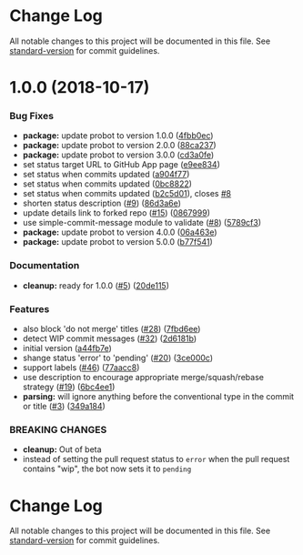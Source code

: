 # Change Log

All notable changes to this project will be documented in this file. See [standard-version](https://github.com/conventional-changelog/standard-version) for commit guidelines.

<a name="1.0.0"></a>
# 1.0.0 (2018-10-17)


### Bug Fixes

* **package:** update probot to version 1.0.0 ([4fbb0ec](https://github.com/zieka/commit-cop/commit/4fbb0ec))
* **package:** update probot to version 2.0.0 ([88ca237](https://github.com/zieka/commit-cop/commit/88ca237))
* **package:** update probot to version 3.0.0 ([cd3a0fe](https://github.com/zieka/commit-cop/commit/cd3a0fe))
* set status target URL to GitHub App page ([e9ee834](https://github.com/zieka/commit-cop/commit/e9ee834))
* set status when commits updated ([a904f77](https://github.com/zieka/commit-cop/commit/a904f77))
* set status when commits updated ([0bc8822](https://github.com/zieka/commit-cop/commit/0bc8822))
* set status when commits updated ([b2c5d01](https://github.com/zieka/commit-cop/commit/b2c5d01)), closes [#8](https://github.com/zieka/commit-cop/issues/8)
* shorten status description ([#9](https://github.com/zieka/commit-cop/issues/9)) ([86d3a6e](https://github.com/zieka/commit-cop/commit/86d3a6e))
* update details link to forked repo ([#15](https://github.com/zieka/commit-cop/issues/15)) ([0867999](https://github.com/zieka/commit-cop/commit/0867999))
* use simple-commit-message module to validate ([#8](https://github.com/zieka/commit-cop/issues/8)) ([5789cf3](https://github.com/zieka/commit-cop/commit/5789cf3))
* **package:** update probot to version 4.0.0 ([06a463e](https://github.com/zieka/commit-cop/commit/06a463e))
* **package:** update probot to version 5.0.0 ([b77f541](https://github.com/zieka/commit-cop/commit/b77f541))


### Documentation

* **cleanup:** ready for 1.0.0 ([#5](https://github.com/zieka/commit-cop/issues/5)) ([20de115](https://github.com/zieka/commit-cop/commit/20de115))


### Features

* also block 'do not merge' titles ([#28](https://github.com/zieka/commit-cop/issues/28)) ([7fbd6ee](https://github.com/zieka/commit-cop/commit/7fbd6ee))
* detect WIP commit messages ([#32](https://github.com/zieka/commit-cop/issues/32)) ([2d6181b](https://github.com/zieka/commit-cop/commit/2d6181b))
* initial version ([a44fb7e](https://github.com/zieka/commit-cop/commit/a44fb7e))
* shange status 'error' to 'pending' ([#20](https://github.com/zieka/commit-cop/issues/20)) ([3ce000c](https://github.com/zieka/commit-cop/commit/3ce000c))
* support labels ([#46](https://github.com/zieka/commit-cop/issues/46)) ([77aacc8](https://github.com/zieka/commit-cop/commit/77aacc8))
* use description to encourage appropriate merge/squash/rebase strategy ([#19](https://github.com/zieka/commit-cop/issues/19)) ([6bc4ee1](https://github.com/zieka/commit-cop/commit/6bc4ee1))
* **parsing:** will ignore anything before the conventional type in the commit or title ([#3](https://github.com/zieka/commit-cop/issues/3)) ([349a184](https://github.com/zieka/commit-cop/commit/349a184))


### BREAKING CHANGES

* **cleanup:** Out of beta
* instead of setting the pull request status to `error` when the pull request contains "wip", the bot now sets it to `pending`



# Change Log

All notable changes to this project will be documented in this file. See [standard-version](https://github.com/conventional-changelog/standard-version) for commit guidelines.
